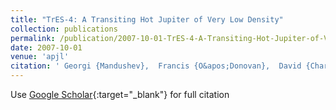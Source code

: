 ```yaml
---
title: "TrES-4: A Transiting Hot Jupiter of Very Low Density"
collection: publications
permalink: /publication/2007-10-01-TrES-4-A-Transiting-Hot-Jupiter-of-Very-Low-Density
date: 2007-10-01
venue: 'apjl'
citation: ' Georgi {Mandushev},  Francis {O&apos;Donovan},  David {Charbonneau},  Guillermo {Torres},  David {Latham},  G{\&apos;a}sp{\&apos;a}r {Bakos},  Edward {Dunham},  Alessandro {Sozzetti},  Jos{\&apos;e} {Fern{\&apos;a}ndez},  Gilbert {Esquerdo},  Mark {Everett},  Timothy {Brown},  Markus {Rabus},  Juan {Belmonte},  Lynne {Hillenbrand}, &quot;TrES-4: A Transiting Hot Jupiter of Very Low Density.&quot; apjl, 2007.'
---
```

Use [Google Scholar](https://scholar.google.com/scholar?q=TrES+4:+A+Transiting+Hot+Jupiter+of+Very+Low+Density){:target="_blank"} for full citation
